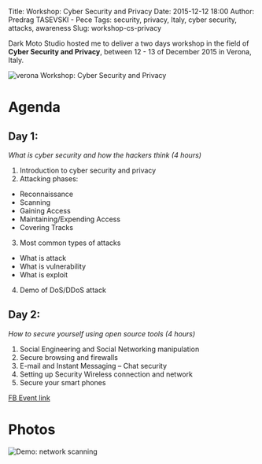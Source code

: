 Title: Workshop: Cyber Security and Privacy
Date: 2015-12-12 18:00
Author: Predrag TASEVSKI - Pece
Tags:  security, privacy, Italy, cyber security, attacks, awareness
Slug: workshop-cs-privacy

Dark Moto Studio hosted me to deliver a two days workshop in the field of **Cyber Security and Privacy**, between 12 - 13 of December 2015 in Verona, Italy.

![verona Workshop: Cyber Security and Privacy](https://scontent-vie1-1.xx.fbcdn.net/hphotos-xpl1/t31.0-8/12371120_456362121218149_5044654840342295836_o.jpg)

# Agenda

## Day 1:
*What is cyber security and how the hackers think (4 hours)*

1. Introduction to cyber security and privacy
2. Attacking phases:
  - Reconnaissance
  - Scanning
  - Gaining Access
  - Maintaining/Expending Access
  - Covering Tracks
3. Most common types of attacks
  - What is attack
  - What is vulnerability
  - What is exploit
4. Demo of DoS/DDoS attack

## Day 2:
*How to secure yourself using open source tools (4 hours)*

1. Social Engineering and Social Networking manipulation
2. Secure browsing and firewalls
3. E-mail and Instant Messaging – Chat security
4. Setting up Security Wireless connection and network
5. Secure your smart phones

[FB Event link](https://www.facebook.com/events/740993119377989/)

# Photos

![Demo: network scanning](https://scontent-vie1-1.xx.fbcdn.net/hphotos-xpf1/t31.0-8/12487296_464598787061149_1198574937328096575_o.jpg)
